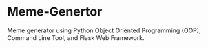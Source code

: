 # Meme-Genertor
Meme generator using Python Object Oriented Programming (OOP), Command Line Tool, and Flask Web Framework.
